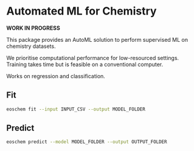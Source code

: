 # Automated ML for Chemistry

**WORK IN PROGRESS**

This package provides an AutoML solution to perform supervised ML on chemistry datasets.

We prioritise computational performance for low-resourced settings. Training takes time but is feasible on a conventional computer.

Works on regression and classification.

## Fit

```bash
eoschem fit --input INPUT_CSV --output MODEL_FOLDER
```

## Predict

```bash
eoschem predict --model MODEL_FOLDER --output OUTPUT_FOLDER
```
